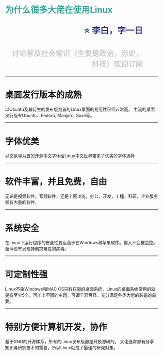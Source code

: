 <span style="color:#3A9">为什么很多大佬在使用Linux</span><p style="text-align:right;font-size:28px;margin-right:50px;color:#333388;">:star: 李白，字一日</p><p style="text-align:right;font-size:24px;margin-right:50px;color:#ccc">讨论普及社会常识（主要是政治，历史，科技）欢迎订阅</p>
===
---
桌面发行版本的成熟
===

以Ubuntu及其衍生的发布版为首的Linux桌面的易用性已经非常高。
主流的桌面发行版有Ubuntu、Fedora, Manjaro, Suse等。

---
字体优美
===

以文泉驿为首的开源中文字休给Linux中文世界带来了优美的字体选择

---
软件丰富，并且免费，自由
===

无论是视频软件，音频软件，还是上网浏览，办公，开发，工程，科研，企业服务都有大量的软件。

---

系统安全
===

在Linux下运行程序的安全性要远高于在Windows和苹果软件。输入不会被监控。至今没有发现特别灾难性的病毒。

---
可定制性强
===

Linux不象Windows和MAC OS只有在限的桌面系统，Linux的桌面系统常用的就是有至少5个。再加上不同的主题，可谓千奇百怪。充分满足各类大佬的装逼的需要。

---
特别方便计算机开发，协作
===
基于GNU的开源体系，所有的Linux发布版都是开放源码的。
大佬通常都有分享知识与研究技术的需要，所以Linux就成了最佳的研究对象。